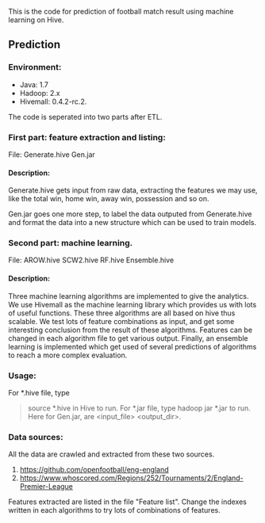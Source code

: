 This is the code for prediction of football match result using machine learning on Hive.

## Prediction

### Environment:
- Java: 1.7 
- Hadoop: 2.x 
- Hivemall: 0.4.2-rc.2. 

The code is seperated into two parts after ETL. 
### First part: feature extraction and listing:
File: Generate.hive Gen.jar 
#### Description:

Generate.hive gets input from raw data, extracting the features we may use,
like the total win, home win, away win, possession and so on. 

Gen.jar goes one more step, to label the data outputed from Generate.hive 
and format the data into a new structure which can be used to train models. 


### Second part: machine learning.
File: AROW.hive SCW2.hive RF.hive Ensemble.hive
#### Description:
Three machine learning algorithms are implemented to give the analytics. We
use Hivemall as the machine learning library which provides us with lots of
useful functions. These three algorithms are all based on hive thus scalable.
We test lots of feature combinations as input, and get some interesting 
conclusion from the result of these algorithms. Features can be changed in 
each algorithm file to get various output. Finally, an ensemble learning is
implemented which get used of several predictions of algorithms to reach a 
more complex evaluation. 

### Usage:
For *.hive file, type
> source *.hive in Hive to run.
For *.jar file, type
> hadoop jar *.jar <params> to run.
Here for Gen.jar, <params> are <input_file> <output_dir>.

### Data sources:
All the data are crawled and extracted from these two sources.
1. https://github.com/openfootball/eng-england
2. https://www.whoscored.com/Regions/252/Tournaments/2/England-Premier-League

Features extracted are listed in the file "Feature list". Change the indexes
written in each algorithms to try lots of combinations of features.

